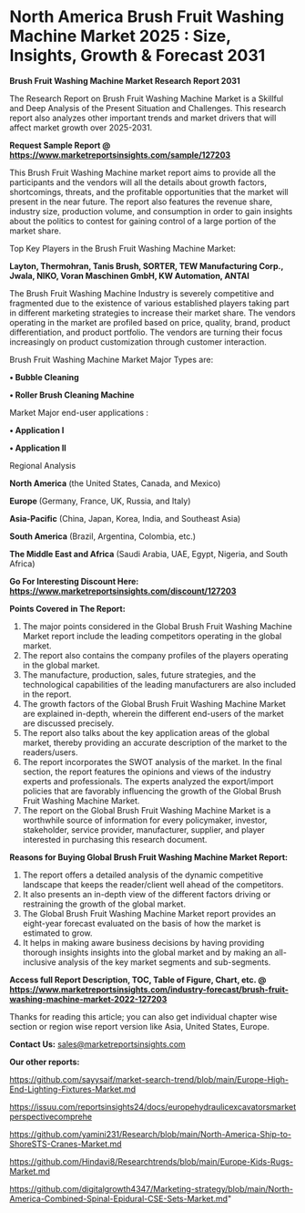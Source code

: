 # North America Brush Fruit Washing Machine Market 2025 : Size, Insights, Growth & Forecast 2031

<strong>Brush Fruit Washing Machine Market Research Report 2031</strong>

The Research Report on Brush Fruit Washing Machine Market is a Skillful and Deep Analysis of the Present Situation and Challenges. This research report also analyzes other important trends and market drivers that will affect market growth over 2025-2031.

<strong>Request Sample Report @ <a href=https://www.marketreportsinsights.com/sample/127203>https://www.marketreportsinsights.com/sample/127203</a></strong>

This Brush Fruit Washing Machine market report aims to provide all the participants and the vendors will all the details about growth factors, shortcomings, threats, and the profitable opportunities that the market will present in the near future. The report also features the revenue share, industry size, production volume, and consumption in order to gain insights about the politics to contest for gaining control of a large portion of the market share.

Top Key Players in the Brush Fruit Washing Machine Market:

<strong>Layton, Thermohran, Tanis Brush, SORTER, TEW Manufacturing Corp., Jwala, NIKO, Voran Maschinen GmbH, KW Automation, ANTAI</strong>

The Brush Fruit Washing Machine Industry is severely competitive and fragmented due to the existence of various established players taking part in different marketing strategies to increase their market share. The vendors operating in the market are profiled based on price, quality, brand, product differentiation, and product portfolio. The vendors are turning their focus increasingly on product customization through customer interaction.

Brush Fruit Washing Machine Market Major Types are:

<strong>• Bubble Cleaning

• Roller Brush Cleaning Machine</strong>

Market Major end-user applications :

<strong>• Application I

• Application II</strong>

Regional Analysis

</u><strong><b>North America</b></strong> (the United States, Canada, and Mexico)

<strong><b>Europe </b></strong>(Germany, France, UK, Russia, and Italy)

<strong><b>Asia-Pacific</b></strong> (China, Japan, Korea, India, and Southeast Asia)

<strong><b>South America</b></strong> (Brazil, Argentina, Colombia, etc.)

<strong><b>The Middle East and Africa</b></strong> (Saudi Arabia, UAE, Egypt, Nigeria, and South Africa)

<strong>Go For Interesting Discount Here: <a href=https://www.marketreportsinsights.com/discount/127203>https://www.marketreportsinsights.com/discount/127203</a></strong>

<strong>Points Covered in The Report:</strong>
<ol>
  <li>The major points considered in the Global Brush Fruit Washing Machine Market report include the leading competitors operating in the global market.</li>
  <li>The report also contains the company profiles of the players operating in the global market.</li>
  <li>The manufacture, production, sales, future strategies, and the technological capabilities of the leading manufacturers are also included in the report.</li>
  <li>The growth factors of the Global Brush Fruit Washing Machine Market are explained in-depth, wherein the different end-users of the market are discussed precisely.</li>
  <li>The report also talks about the key application areas of the global market, thereby providing an accurate description of the market to the readers/users.</li>
  <li>The report incorporates the SWOT analysis of the market. In the final section, the report features the opinions and views of the industry experts and professionals. The experts analyzed the export/import policies that are favorably influencing the growth of the Global Brush Fruit Washing Machine Market.</li>
  <li>The report on the Global Brush Fruit Washing Machine Market is a worthwhile source of information for every policymaker, investor, stakeholder, service provider, manufacturer, supplier, and player interested in purchasing this research document.</li>
</ol>
<strong>Reasons for Buying Global Brush Fruit Washing Machine Market Report:</strong>

<ol>
  <li>The report offers a detailed analysis of the dynamic competitive landscape that keeps the reader/client well ahead of the competitors.</li>
  <li>It also presents an in-depth view of the different factors driving or restraining the growth of the global market.</li>
  <li>The Global Brush Fruit Washing Machine Market report provides an eight-year forecast evaluated on the basis of how the market is estimated to grow.</li>
  <li>It helps in making aware business decisions by having providing thorough insights insights into the global market and by making an all-inclusive analysis of the key market segments and sub-segments.</li>
</ol>
<strong>Access full Report Description, TOC, Table of Figure, Chart, etc. @ <a href=https://www.marketreportsinsights.com/industry-forecast/brush-fruit-washing-machine-market-2022-127203>https://www.marketreportsinsights.com/industry-forecast/brush-fruit-washing-machine-market-2022-127203</a></strong>


Thanks for reading this article; you can also get individual chapter wise section or region wise report version like Asia, United States, Europe.

<strong>Contact Us:</strong>
sales@marketreportsinsights.com

<strong>Our other reports:</strong>

<a href=https://github.com/sayysaif/market-search-trend/blob/main/Europe-High-End-Lighting-Fixtures-Market.md>https://github.com/sayysaif/market-search-trend/blob/main/Europe-High-End-Lighting-Fixtures-Market.md</a>

<a href=https://issuu.com/reportsinsights24/docs/europehydraulicexcavatorsmarketperspectivecomprehe>https://issuu.com/reportsinsights24/docs/europehydraulicexcavatorsmarketperspectivecomprehe</a>

<a href=https://github.com/yamini231/Research/blob/main/North-America-Ship-to-ShoreSTS-Cranes-Market.md>https://github.com/yamini231/Research/blob/main/North-America-Ship-to-ShoreSTS-Cranes-Market.md</a>

<a href=https://github.com/Hindavi8/Researchtrends/blob/main/Europe-Kids-Rugs-Market.md>https://github.com/Hindavi8/Researchtrends/blob/main/Europe-Kids-Rugs-Market.md</a>

<a href=https://github.com/digitalgrowth4347/Marketing-strategy/blob/main/North-America-Combined-Spinal-Epidural-CSE-Sets-Market.md>https://github.com/digitalgrowth4347/Marketing-strategy/blob/main/North-America-Combined-Spinal-Epidural-CSE-Sets-Market.md</a>"

